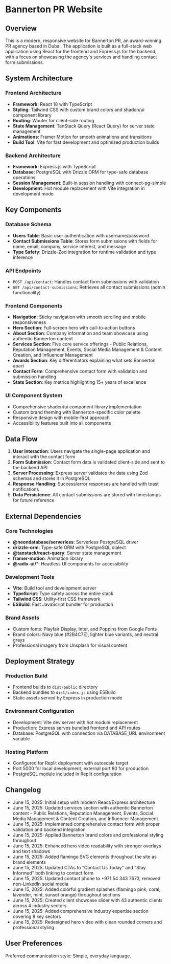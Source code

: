 # Bannerton PR Website

## Overview

This is a modern, responsive website for Bannerton PR, an award-winning PR agency based in Dubai. The application is built as a full-stack web application using React for the frontend and Express.js for the backend, with a focus on showcasing the agency's services and handling contact form submissions.

## System Architecture

### Frontend Architecture
- **Framework**: React 18 with TypeScript
- **Styling**: Tailwind CSS with custom brand colors and shadcn/ui component library
- **Routing**: Wouter for client-side routing
- **State Management**: TanStack Query (React Query) for server state management
- **Animations**: Framer Motion for smooth animations and transitions
- **Build Tool**: Vite for fast development and optimized production builds

### Backend Architecture
- **Framework**: Express.js with TypeScript
- **Database**: PostgreSQL with Drizzle ORM for type-safe database operations
- **Session Management**: Built-in session handling with connect-pg-simple
- **Development**: Hot module replacement with Vite integration in development mode

## Key Components

### Database Schema
- **Users Table**: Basic user authentication with username/password
- **Contact Submissions Table**: Stores form submissions with fields for name, email, company, service interest, and message
- **Type Safety**: Drizzle-Zod integration for runtime validation and type inference

### API Endpoints
- `POST /api/contact`: Handles contact form submissions with validation
- `GET /api/contact-submissions`: Retrieves all contact submissions (admin functionality)

### Frontend Components
- **Navigation**: Sticky navigation with smooth scrolling and mobile responsiveness
- **Hero Section**: Full-screen hero with call-to-action buttons
- **About Section**: Company information and team showcase using authentic Bannerton content
- **Services Section**: Five core service offerings - Public Relations, Reputation Management, Events, Social Media Management & Content Creation, and Influencer Management
- **Awards Section**: Key differentiators explaining what sets Bannerton apart
- **Contact Form**: Comprehensive contact form with validation and submission handling
- **Stats Section**: Key metrics highlighting 15+ years of excellence

### UI Component System
- Comprehensive shadcn/ui component library implementation
- Custom brand theming with Bannerton-specific color palette
- Responsive design with mobile-first approach
- Accessibility features built into all components

## Data Flow

1. **User Interaction**: Users navigate the single-page application and interact with the contact form
2. **Form Submission**: Contact form data is validated client-side and sent to the backend API
3. **Server Processing**: Express server validates the data using Zod schemas and stores it in PostgreSQL
4. **Response Handling**: Success/error responses are handled with toast notifications
5. **Data Persistence**: All contact submissions are stored with timestamps for future reference

## External Dependencies

### Core Technologies
- **@neondatabase/serverless**: Serverless PostgreSQL driver
- **drizzle-orm**: Type-safe ORM with PostgreSQL dialect
- **@tanstack/react-query**: Server state management
- **framer-motion**: Animation library
- **@radix-ui/***: Headless UI components for accessibility

### Development Tools
- **Vite**: Build tool and development server
- **TypeScript**: Type safety across the entire stack
- **Tailwind CSS**: Utility-first CSS framework
- **ESBuild**: Fast JavaScript bundler for production

### Brand Assets
- Custom fonts: Playfair Display, Inter, and Poppins from Google Fonts
- Brand colors: Navy blue (#2B4C7E), lighter blue variants, and neutral grays
- Professional imagery from Unsplash for visual content

## Deployment Strategy

### Production Build
- Frontend builds to `dist/public` directory
- Backend bundles to `dist/index.js` using ESBuild
- Static assets served by Express in production mode

### Environment Configuration
- Development: Vite dev server with hot module replacement
- Production: Express serves bundled frontend and API routes
- Database: PostgreSQL with connection via DATABASE_URL environment variable

### Hosting Platform
- Configured for Replit deployment with autoscale target
- Port 5000 for local development, external port 80 for production
- PostgreSQL module included in Replit configuration

## Changelog

- June 15, 2025: Initial setup with modern React/Express architecture
- June 15, 2025: Updated services section with authentic Bannerton content - Public Relations, Reputation Management, Events, Social Media Management & Content Creation, and Influencer Management
- June 15, 2025: Implemented comprehensive contact form with proper validation and backend integration
- June 15, 2025: Applied Bannerton brand colors and professional styling throughout
- June 15, 2025: Enhanced hero video readability with stronger overlays and text shadows
- June 15, 2025: Added flamingo SVG elements throughout the site as brand elements
- June 15, 2025: Updated CTAs to "Contact Us Today" and "Stay Informed" both linking to contact form
- June 15, 2025: Updated contact phone to +971 54 343 7673, removed non-LinkedIn social media
- June 15, 2025: Added colorful gradient splashes (flamingo pink, coral, lavender, mint, sunset orange) throughout sections
- June 15, 2025: Created client showcase slider with 43 authentic clients across 4 industry sectors
- June 15, 2025: Added comprehensive industry expertise section covering 8 key sectors
- June 15, 2025: Redesigned hero video with clean rounded corners and professional styling

## User Preferences

Preferred communication style: Simple, everyday language.